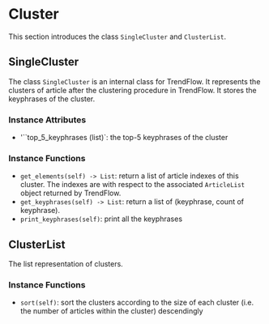 # Cluster
This section introduces the class `SingleCluster` and `ClusterList`.

## SingleCluster
The class `SingleCluster` is an internal class for TrendFlow. It represents the clusters of article after the clustering procedure in TrendFlow. It stores the keyphrases of the cluster.

### Instance Attributes
- '``top_5_keyphrases (list)`: the top-5 keyphrases of the cluster


### Instance Functions
- `get_elements(self) -> List`: return a list of article indexes of this cluster. The indexes are with respect to the associated `ArticleList` object returned by TrendFlow.
- `get_keyphrases(self) -> List`: return a list of (keyphrase, count of keyphrase).
- `print_keyphrases(self)`: print all the keyphrases


## ClusterList
The list representation of clusters.

### Instance Functions
- `sort(self)`: sort the clusters according to the size of each cluster (i.e. the number of articles within the cluster) descendingly


